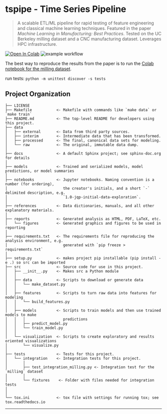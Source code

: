 tspipe - Time Series Pipeline
==============================
> A scalable ETL/ML pipeline for rapid testing of feature engineering and classical machine learning techniques. Featured in the paper *Machine Learning in Manufacturing: Best Practices*. Tested on the UC Berkeley milling dataset and a CNC manufacturing dataset. Leverages HPC infrastructure.

[![Open In Colab](https://colab.research.google.com/assets/colab-badge.svg)](https://colab.research.google.com/github/tvhahn/tspipe/blob/master/notebooks/milling-reproduction.ipynb) ![example workflow](https://github.com/tvhahn/feat-store/actions/workflows/main.yml/badge.svg)

The best way to reproduce the results from the paper is to run the [Colab notebook for the milling dataset](https://colab.research.google.com/github/tvhahn/tspipe/blob/master/notebooks/milling-reproduction.ipynb).



run tests: `python -m unittest discover -s tests`

Project Organization
------------

    ├── LICENSE
    ├── Makefile           <- Makefile with commands like `make data` or `make train`
    ├── README.md          <- The top-level README for developers using this project.
    ├── data
    │   ├── external       <- Data from third party sources.
    │   ├── interim        <- Intermediate data that has been transformed.
    │   ├── processed      <- The final, canonical data sets for modeling.
    │   └── raw            <- The original, immutable data dump.
    │
    ├── docs               <- A default Sphinx project; see sphinx-doc.org for details
    │
    ├── models             <- Trained and serialized models, model predictions, or model summaries
    │
    ├── notebooks          <- Jupyter notebooks. Naming convention is a number (for ordering),
    │                         the creator's initials, and a short `-` delimited description, e.g.
    │                         `1.0-jqp-initial-data-exploration`.
    │
    ├── references         <- Data dictionaries, manuals, and all other explanatory materials.
    │
    ├── reports            <- Generated analysis as HTML, PDF, LaTeX, etc.
    │   └── figures        <- Generated graphics and figures to be used in reporting
    │
    ├── requirements.txt   <- The requirements file for reproducing the analysis environment, e.g.
    │                         generated with `pip freeze > requirements.txt`
    │
    ├── setup.py           <- makes project pip installable (pip install -e .) so src can be imported
    ├── src                <- Source code for use in this project.
    │   ├── __init__.py    <- Makes src a Python module
    │   │
    │   ├── data           <- Scripts to download or generate data
    │   │   └── make_dataset.py
    │   │
    │   ├── features       <- Scripts to turn raw data into features for modeling
    │   │   └── build_features.py
    │   │
    │   ├── models         <- Scripts to train models and then use trained models to make
    │   │   │                 predictions
    │   │   ├── predict_model.py
    │   │   └── train_model.py
    │   │
    │   └── visualization  <- Scripts to create exploratory and results oriented visualizations
    │       └── visualize.py
    │
    ├── tests              <- Tests for this project.
    │   └── integration    <- Integration tests for this project.
    │       │
    │       ├── test_integration_milling.py <- Integration test for the `milling` dataset
    │       │
    │       └── fixtures    <- Folder with files needed for integration tests
    │
    │        
    └── tox.ini            <- tox file with settings for running tox; see tox.readthedocs.io


--------
